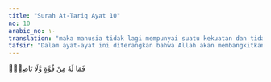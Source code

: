```yaml
---
title: "Surah At-Tariq Ayat 10"
no: 10
arabic_no: ١٠
translation: "maka manusia tidak lagi mempunyai suatu kekuatan dan tidak (pula) ada penolong."
tafsir: "Dalam ayat-ayat ini diterangkan bahwa Allah akan membangkitkan manusia kembali pada hari yang ditampakkan segala rahasia, yaitu hari Kiamat. Ketika itu, tidak seorang pun dapat luput dari apa yang sudah ditentukan sebagai balasan atas perbuatannya, yaitu surga bagi yang beramal saleh dan neraka bagi yang durhaka dan melanggar perintah Allah.\n\nKetika di akhirat, semua manusia akan memperoleh balasan sesuai dengan perbuatan masing-masing. Jadi, setiap orang akan memperoleh sebagaimana amal yang telah dilakukan di dunia. Tidak ada satu kekuatan pun yang dapat mengubahnya dan tidak ada penolong yang dapat membantunya kecuali kekuasaan Allah semata, sebagaimana firman-Nya:\n\nDan tidak ada (lagi) baginya segolongan pun yang dapat menolongnya selain Allah; dan dia pun tidak akan dapat membela dirinya. (al-Kahf/18: 43)"
---
```

فَمَا لَهٗ مِنْ قُوَّةٍ وَّلَا نَاصِرٍۗ 